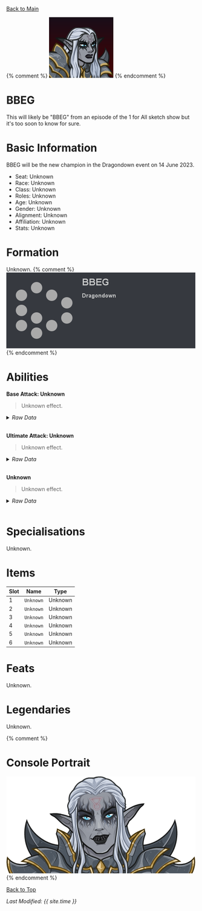 [Back to Main](index.md)

{% comment %}
![PC Portrait](images/portrait_bbeg.png)
{% endcomment %}

# BBEG

This will likely be "BBEG" from an episode of the 1 for All sketch show but it's too soon to know for sure.

# Basic Information

BBEG will be the new champion in the Dragondown event on 14 June 2023.

* Seat: Unknown
* Race: Unknown
* Class: Unknown
* Roles: Unknown
* Age: Unknown
* Gender: Unknown
* Alignment: Unknown
* Affiliation: Unknown
* Stats: Unknown

# Formation

Unknown.
{% comment %}
![Formation Layout](images/formation_bbeg.png)
{% endcomment %}

# Abilities

**Base Attack: Unknown**
> Unknown effect.
<details><summary><em>Raw Data</em></summary>
<p>
<pre>
</pre>
</p>
</details>
<br />

**Ultimate Attack: Unknown**
> Unknown effect.
<details><summary><em>Raw Data</em></summary>
<p>
<pre>
</pre>
</p>
</details>
<br />

**Unknown**
> Unknown effect.
<details><summary><em>Raw Data</em></summary>
<p>
<pre>
</pre>
</p>
</details>
<br />

# Specialisations

Unknown.

# Items

| Slot | Name | Type |
|---|---|---|
| 1 | `Unknown` | Unknown |
| 2 | `Unknown` | Unknown |
| 3 | `Unknown` | Unknown |
| 4 | `Unknown` | Unknown |
| 5 | `Unknown` | Unknown |
| 6 | `Unknown` | Unknown |

# Feats

Unknown.

# Legendaries

Unknown.

{% comment %}
# Console Portrait

![Console Portrait](images/console_bbeg.png)
{% endcomment %}

[Back to Top](#top)

*Last Modified: {{ site.time }}*